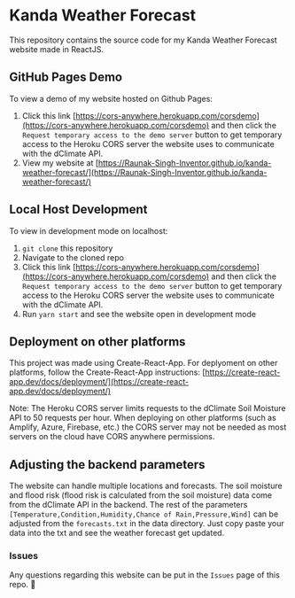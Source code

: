 # Kanda Weather Forecast
This repository contains the source code for my Kanda Weather Forecast website made in ReactJS.  

## GitHub Pages Demo
To view a demo of my website hosted on Github Pages: 
1. Click this link [https://cors-anywhere.herokuapp.com/corsdemo](https://cors-anywhere.herokuapp.com/corsdemo) and then click the `Request temporary access to the demo server` button to get temporary access to the Heroku CORS server the website uses to communicate with the dClimate API.
2. View my website at [https://Raunak-Singh-Inventor.github.io/kanda-weather-forecast/](https://Raunak-Singh-Inventor.github.io/kanda-weather-forecast/)

## Local Host Development 
To view in development mode on localhost:
1. `git clone` this repository
2. Navigate to the cloned repo
3. Click this link [https://cors-anywhere.herokuapp.com/corsdemo](https://cors-anywhere.herokuapp.com/corsdemo) and then click the `Request temporary access to the demo server` button to get temporary access to the Heroku CORS server the website uses to communicate with the dClimate API.
4. Run `yarn start` and see the website open in development mode

## Deployment on other platforms
This project was made using Create-React-App. For deplyoment on other platforms, follow the Create-React-App instructions: [https://create-react-app.dev/docs/deployment/](https://create-react-app.dev/docs/deployment/)

Note: The Heroku CORS server limits requests to the dClimate Soil Moisture API to 50 requests per hour. When deploying on other platforms (such as Amplify, Azure, Firebase, etc.) the CORS server may not be needed as most servers on the cloud have CORS anywhere permissions.

## Adjusting the backend parameters
The website can handle multiple locations and forecasts. The soil moisture and flood risk (flood risk is calculated from the soil moisture) data come from the dClimate API in the backend. The rest of the parameters `[Temperature,Condition,Humidity,Chance of Rain,Pressure,Wind]` can be adjusted from the `forecasts.txt` in the data directory. Just copy paste your data into the txt and see the weather forecast get updated. 

### Issues
Any questions regarding this website can be put in the `Issues` page of this repo. 🙂
